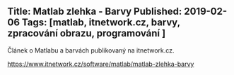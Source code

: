 Title: Matlab zlehka - Barvy
Published: 2019-02-06
Tags: [matlab, itnetwork.cz, barvy, zpracování obrazu, programování ]
---

Článek o Matlabu a barvách publikovaný na itnetwork.cz.

https://www.itnetwork.cz/software/matlab/matlab-zlehka-barvy